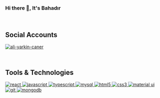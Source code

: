 ### Hi there 👋, It's Bahadır

<br>

## Social Accounts

<a href="https://www.linkedin.com/in/bahadirustabasi/" target="_blank" rel="nofollow"><img align="center" src="https://camo.githubusercontent.com/a80d00f23720d0bc9f55481cfcd77ab79e141606829cf16ec43f8cacc7741e46/68747470733a2f2f696d672e736869656c64732e696f2f62616467652f4c696e6b6564496e2d3030373742353f7374796c653d666f722d7468652d6261646765266c6f676f3d6c696e6b6564696e266c6f676f436f6c6f723d7768697465" alt="ali-yarkin-caner" data-canonical-src="https://img.shields.io/badge/LinkedIn-0077B5?style=for-the-badge&amp;logo=linkedin&amp;logoColor=white" style="max-width: 100%;"></a>

<br>

## Tools & Technologies

<a href="https://reactjs.org/" rel="nofollow"> 
		<img src="https://camo.githubusercontent.com/268ac512e333b69600eb9773a8f80b7a251f4d6149642a50a551d4798183d621/68747470733a2f2f696d672e736869656c64732e696f2f62616467652f52656163742d3230323332413f7374796c653d666f722d7468652d6261646765266c6f676f3d7265616374266c6f676f436f6c6f723d363144414642" alt="react" data-canonical-src="https://img.shields.io/badge/React-20232A?style=for-the-badge&amp;logo=react&amp;logoColor=61DAFB" style="max-width: 100%;"> 
	</a>

 <a href="https://developer.mozilla.org/en-US/docs/Web/JavaScript" rel="nofollow"> 
		<img src="https://camo.githubusercontent.com/93c855ae825c1757f3426f05a05f4949d3b786c5b22d0edb53143a9e8f8499f6/68747470733a2f2f696d672e736869656c64732e696f2f62616467652f4a6176615363726970742d3332333333303f7374796c653d666f722d7468652d6261646765266c6f676f3d6a617661736372697074266c6f676f436f6c6f723d463744463145" alt="javascript" data-canonical-src="https://img.shields.io/badge/JavaScript-323330?style=for-the-badge&amp;logo=javascript&amp;logoColor=F7DF1E" style="max-width: 100%;"> 
	</a>

 <a href="https://www.typescriptlang.org/" rel="nofollow"> 
		<img src="https://camo.githubusercontent.com/6cf9abe9d706421df40ff4feff208a5728df2b77f9eb21f24d09df00a0d69203/68747470733a2f2f696d672e736869656c64732e696f2f62616467652f547970655363726970742d3030374143433f7374796c653d666f722d7468652d6261646765266c6f676f3d74797065736372697074266c6f676f436f6c6f723d7768697465" alt="typescript" data-canonical-src="https://img.shields.io/badge/TypeScript-007ACC?style=for-the-badge&amp;logo=typescript&amp;logoColor=white" style="max-width: 100%;"> 
	</a>

 <a href="https://www.mysql.com/" rel="nofollow"> 
		<img src="https://camo.githubusercontent.com/a4a4a017a5d519d7c4ce2a3cd3d2194fb7af4b1ca424850784565007c2acc7d8/68747470733a2f2f696d672e736869656c64732e696f2f62616467652f4d7953514c2d3030354338343f7374796c653d666f722d7468652d6261646765266c6f676f3d6d7973716c266c6f676f436f6c6f723d7768697465" alt="mysql" data-canonical-src="https://img.shields.io/badge/MySQL-005C84?style=for-the-badge&amp;logo=mysql&amp;logoColor=white" style="max-width: 100%;"> 
	</a>

 <a href="https://www.w3.org/html/" rel="nofollow"> 
		<img src="https://camo.githubusercontent.com/d63d473e728e20a286d22bb2226a7bf45a2b9ac6c72c59c0e61e9730bfe4168c/68747470733a2f2f696d672e736869656c64732e696f2f62616467652f48544d4c352d4533344632363f7374796c653d666f722d7468652d6261646765266c6f676f3d68746d6c35266c6f676f436f6c6f723d7768697465" alt="html5" data-canonical-src="https://img.shields.io/badge/HTML5-E34F26?style=for-the-badge&amp;logo=html5&amp;logoColor=white" style="max-width: 100%;"> 
	</a>

 <a href="https://www.w3schools.com/css/" rel="nofollow"> 
		<img src="https://camo.githubusercontent.com/3a0f693cfa032ea4404e8e02d485599bd0d192282b921026e89d271aaa3d7565/68747470733a2f2f696d672e736869656c64732e696f2f62616467652f435353332d3135373242363f7374796c653d666f722d7468652d6261646765266c6f676f3d63737333266c6f676f436f6c6f723d7768697465" alt="css3" data-canonical-src="https://img.shields.io/badge/CSS3-1572B6?style=for-the-badge&amp;logo=css3&amp;logoColor=white" style="max-width: 100%;"> 
	</a>

 <a href="https://mui.com/" rel="nofollow"> 
		<img src="https://camo.githubusercontent.com/817fc7ba268e7e1fa114cbc4328bb326913cf392f5e2077ccc7b5f0e90a77109/68747470733a2f2f696d672e736869656c64732e696f2f62616467652f4d6174657269616c25323055492d3030374646463f7374796c653d666f722d7468652d6261646765266c6f676f3d6d7569266c6f676f436f6c6f723d7768697465" alt="material ui" data-canonical-src="https://img.shields.io/badge/Material%20UI-007FFF?style=for-the-badge&amp;logo=mui&amp;logoColor=white" style="max-width: 100%;">
	</a>

 <a href="https://git-scm.com/" rel="nofollow"> 
		<img src="https://camo.githubusercontent.com/06c6858186510906c21d8c951168d55d976d7dfb9176ed6125c55b8a7de0baae/68747470733a2f2f696d672e736869656c64732e696f2f62616467652f4749542d4534344333303f7374796c653d666f722d7468652d6261646765266c6f676f3d676974266c6f676f436f6c6f723d7768697465" alt="git" data-canonical-src="https://img.shields.io/badge/GIT-E44C30?style=for-the-badge&amp;logo=git&amp;logoColor=white" style="max-width: 100%;"> 
	</a>

 <a href="https://www.mongodb.com/" rel="nofollow"> 
		<img src="https://camo.githubusercontent.com/72e92f69f36703548704a9eeda2a9889c2756b5e08f01a9aec6e658c148d014e/68747470733a2f2f696d672e736869656c64732e696f2f62616467652f4d6f6e676f44422d3445413934423f7374796c653d666f722d7468652d6261646765266c6f676f3d6d6f6e676f6462266c6f676f436f6c6f723d7768697465" alt="mongodb" data-canonical-src="https://img.shields.io/badge/MongoDB-4EA94B?style=for-the-badge&amp;logo=mongodb&amp;logoColor=white" style="max-width: 100%;"> 
	</a>

<!--
**bahadirsoy/bahadirsoy** is a ✨ _special_ ✨ repository because its `README.md` (this file) appears on your GitHub profile.

Here are some ideas to get you started:

- 🔭 I’m currently working on ...
- 🌱 I’m currently learning ...
- 👯 I’m looking to collaborate on ...
- 🤔 I’m looking for help with ...
- 💬 Ask me about ...
- 📫 How to reach me: ...
- 😄 Pronouns: ...
- ⚡ Fun fact: ...
-->
